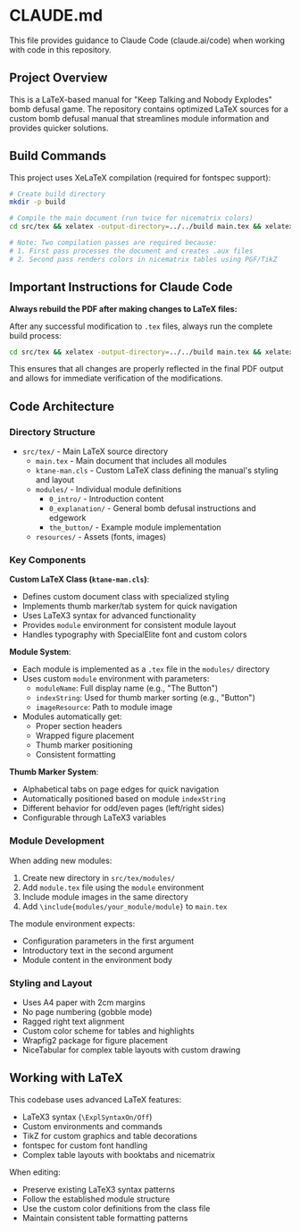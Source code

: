 # CLAUDE.md

This file provides guidance to Claude Code (claude.ai/code) when working with code in this repository.

## Project Overview

This is a LaTeX-based manual for "Keep Talking and Nobody Explodes" bomb defusal game. The repository contains optimized LaTeX sources for a custom bomb defusal manual that streamlines module information and provides quicker solutions.

## Build Commands

This project uses XeLaTeX compilation (required for fontspec support):

```bash
# Create build directory
mkdir -p build

# Compile the main document (run twice for nicematrix colors)
cd src/tex && xelatex -output-directory=../../build main.tex && xelatex -output-directory=../../build main.tex && cd ../..

# Note: Two compilation passes are required because:
# 1. First pass processes the document and creates .aux files
# 2. Second pass renders colors in nicematrix tables using PGF/TikZ
```

## Important Instructions for Claude Code

**Always rebuild the PDF after making changes to LaTeX files:**

After any successful modification to `.tex` files, always run the complete build process:

```bash
cd src/tex && xelatex -output-directory=../../build main.tex && xelatex -output-directory=../../build main.tex && cd ../..
```

This ensures that all changes are properly reflected in the final PDF output and allows for immediate verification of the modifications.

## Code Architecture

### Directory Structure
- `src/tex/` - Main LaTeX source directory
  - `main.tex` - Main document that includes all modules
  - `ktane-man.cls` - Custom LaTeX class defining the manual's styling and layout
  - `modules/` - Individual module definitions
    - `0_intro/` - Introduction content
    - `0_explanation/` - General bomb defusal instructions and edgework
    - `the_button/` - Example module implementation
  - `resources/` - Assets (fonts, images)

### Key Components

**Custom LaTeX Class (`ktane-man.cls`)**:
- Defines custom document class with specialized styling
- Implements thumb marker/tab system for quick navigation
- Uses LaTeX3 syntax for advanced functionality
- Provides `module` environment for consistent module layout
- Handles typography with SpecialElite font and custom colors

**Module System**:
- Each module is implemented as a `.tex` file in the `modules/` directory
- Uses custom `module` environment with parameters:
  - `moduleName`: Full display name (e.g., "The Button")
  - `indexString`: Used for thumb marker sorting (e.g., "Button")
  - `imageResource`: Path to module image
- Modules automatically get:
  - Proper section headers
  - Wrapped figure placement
  - Thumb marker positioning
  - Consistent formatting

**Thumb Marker System**:
- Alphabetical tabs on page edges for quick navigation
- Automatically positioned based on module `indexString`
- Different behavior for odd/even pages (left/right sides)
- Configurable through LaTeX3 variables

### Module Development

When adding new modules:
1. Create new directory in `src/tex/modules/`
2. Add `module.tex` file using the `module` environment
3. Include module images in the same directory
4. Add `\include{modules/your_module/module}` to `main.tex`

The module environment expects:
- Configuration parameters in the first argument
- Introductory text in the second argument
- Module content in the environment body

### Styling and Layout

- Uses A4 paper with 2cm margins
- No page numbering (gobble mode)
- Ragged right text alignment
- Custom color scheme for tables and highlights
- Wrapfig2 package for figure placement
- NiceTabular for complex table layouts with custom drawing

## Working with LaTeX

This codebase uses advanced LaTeX features:
- LaTeX3 syntax (`\ExplSyntaxOn/Off`)
- Custom environments and commands
- TikZ for custom graphics and table decorations
- fontspec for custom font handling
- Complex table layouts with booktabs and nicematrix

When editing:
- Preserve existing LaTeX3 syntax patterns
- Follow the established module structure
- Use the custom color definitions from the class file
- Maintain consistent table formatting patterns
